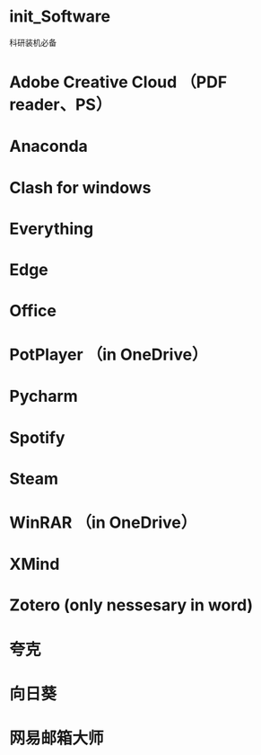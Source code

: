 # init_Software
科研装机必备

# Adobe Creative Cloud （PDF reader、PS）
# Anaconda
# Clash for windows
# Everything
# Edge
# Office
# PotPlayer （in OneDrive）
# Pycharm
# Spotify
# Steam
# WinRAR （in OneDrive）
# XMind
# Zotero (only nessesary in word)
# 夸克
# 向日葵
# 网易邮箱大师
# 
